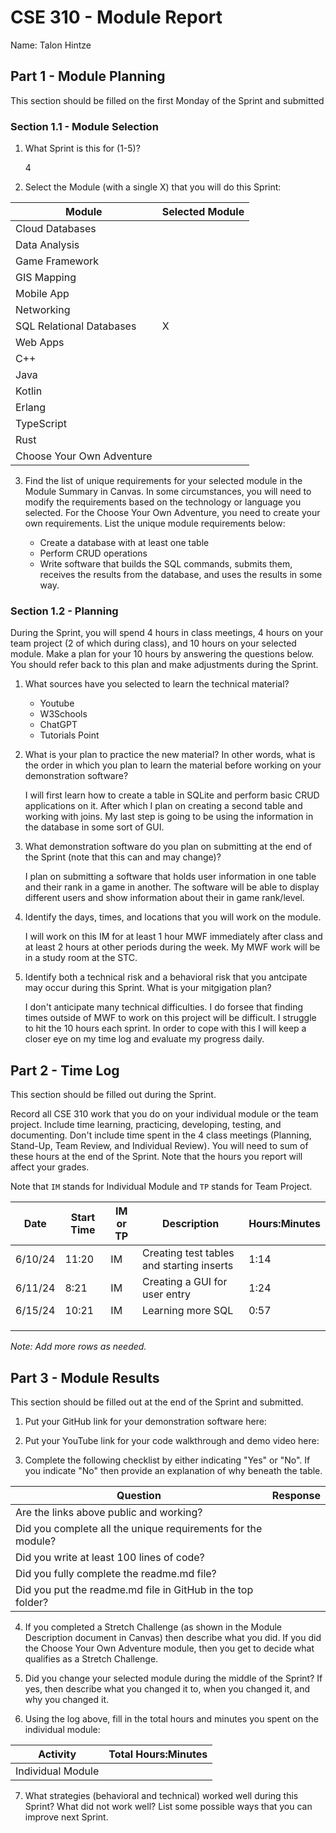 # CSE 310 - Module Report

Name: Talon Hintze

## Part 1 - Module Planning

This section should be filled on the first Monday of the Sprint and submitted

### Section 1.1 - Module Selection

1. What Sprint is this for (1-5)?

    4

2. Select the Module (with a single X) that you will do this Sprint:

|Module                   |Selected Module|
|-------------------------|---------------|
|Cloud Databases          |               |
|Data Analysis            |               |
|Game Framework           |               |
|GIS Mapping              |               |
|Mobile App               |               |
|Networking               |               |
|SQL Relational Databases |      X        |
|Web Apps                 |               |
|C++                      |               |
|Java                     |               |
|Kotlin                   |               |
|Erlang                   |               |
|TypeScript               |               |
|Rust                     |               |
|Choose Your Own Adventure|               |

3. Find the list of unique requirements for your selected module in the Module Summary in Canvas.  In some circumstances, you will need to modify the requirements based on the technology or language you selected.  For the Choose Your Own Adventure, you need to create your own requirements.  List the unique module requirements below:

    * Create a database with at least one table
    * Perform CRUD operations
    * Write software that builds the SQL commands, submits them, receives the results from the database, and uses the results in some way.

### Section 1.2 - Planning

During the Sprint, you will spend 4 hours in class meetings, 4 hours on your team project (2 of which during class), and 10 hours on your selected module.  Make a plan for your 10 hours by answering the questions below.  You should refer back to this plan and make adjustments during the Sprint.

1. What sources have you selected to learn the technical material?

    * Youtube
    * W3Schools
    * ChatGPT
    * Tutorials Point

2. What is your plan to practice the new material?  In other words, what is the order in which you plan to learn the material before working on your demonstration software?

    I will first learn how to create a table in SQLite and perform basic CRUD applications on it. After which I plan on creating a second table and working with joins. My last step is going to be using the information in the database in some sort of GUI.

3. What demonstration software do you plan on submitting at the end of the Sprint (note that this can and may change)?

    I plan on submitting a software that holds user information in one table and their rank in a game in another. The software will be able to display different users and show information about their in game rank/level.

4. Identify the days, times, and locations that you will work on the module.

    I will work on this IM for at least 1 hour MWF immediately after class and at least 2 hours at other periods during the week. My MWF work will be in a study room at the STC.

5. Identify both a technical risk and a behavioral risk that you antcipate may occur during this Sprint.  What is your mitgigation plan?

    I don't anticipate many technical difficulties. I do forsee that finding times outside of MWF to work on this project will be difficult. I struggle to hit the 10 hours each sprint. In order to cope with this I will keep a closer eye on my time log and evaluate my progress daily.


## Part 2 - Time Log

This section should be filled out during the Sprint. 

Record all CSE 310 work that you do on your individual module or the team project.  Include time learning, practicing, developing, testing, and documenting.  Don't include time spent in the 4 class meetings (Planning, Stand-Up, Team Review, and Individual Review).  You will need to sum of these hours at the end of the Sprint. Note that the hours you report will affect your grades.

Note that `IM` stands for Individual Module and `TP` stands for Team Project.  

|Date      |Start Time|IM or TP|Description                                 |Hours:Minutes|
|----------|----------|--------|--------------------------------------------|-------------|
| 6/10/24  |  11:20   |  IM    | Creating test tables and starting inserts  |    1:14     |
| 6/11/24  |  8:21    |  IM    | Creating a GUI for user entry              |    1:24     |
| 6/15/24  |  10:21   |  IM    | Learning more SQL                          |    0:57     |
|          |          |        |                                            |             |
|          |          |        |                                            |             |
|          |          |        |                                            |             |

_Note: Add more rows as needed._


## Part 3 - Module Results

This section should be filled out at the end of the Sprint and submitted.

1. Put your GitHub link for your demonstration software here: 

2. Put your YouTube link for your code walkthrough and demo video here:

3. Complete the following checklist by either indicating "Yes" or "No". If you indicate "No" then provide an explanation of why beneath the table.

|Question                                                    |Response|
|------------------------------------------------------------|--------|
|Are the links above public and working?                     |        |
|Did you complete all the unique requirements for the module?|        |
|Did you write at least 100 lines of code?                   |        |
|Did you fully complete the readme.md file?                  |        |
|Did you put the readme.md file in GitHub in the top folder? |        |

4. If you completed a Stretch Challenge (as shown in the Module Description document in Canvas) then describe what you did.  If you did the Choose Your Own Adventure module, then you get to decide what qualifies as a Stretch Challenge.

5. Did you change your selected module during the middle of the Sprint?  If yes, then describe what you changed it to, when you changed it, and why you changed it.

6. Using the log above, fill in the total hours and minutes you spent on the individual module:

|Activity         |Total Hours:Minutes|
|-----------------|-------------------|
|Individual Module|                   |

7. What strategies (behavioral and technical) worked well during this Sprint?  What did not work well?  List some possible ways that you can improve next Sprint.

